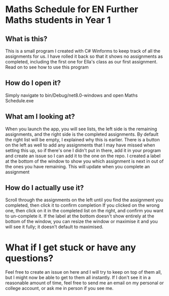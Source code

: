 # Maths Schedule for EN Further Maths students in Year 1
## What is this?
This is a small program I created with C# Winforms to keep track of all the assignments for us.
I have rolled it back so that it shows no assignments as completed, including the first one for Ella's class as our first assignment.
Read on to see how to use this program
## How do I open it?
Simply navigate to bin/Debug/net8.0-windows and open Maths Schedule.exe
## What am I looking at?
When you launch the app, you will see lists, the left side is the remaining assignments, and the right side is the completed assignments.
By default the right list will be empty, I explained why this is earlier.
There is a button on the left as well to add any assignments that I may have missed when setting this up, so if there's one I didn't put in there, add it in your program and create an issue so I can add it to the one on the repo.
I created a label at the bottom of the window to show you which assignment is next in out of the ones you have remaining. This will update when you complete an assignment
## How do I actually use it?
Scroll through the assignments on the left until you find the assignment you completed, then click it to confirm completion
If you clicked on the wrong one, then click on it in the completed list on the right, and confirm you want to un-complete it.
If the label at the bottom doesn't show entirely at the bottom of the window, you can resize the window or maximise it and you will see it fully; it doesn't default to maximised.




# What if I get stuck or have any questions?
Feel free to create an issue on here and I will try to keep on top of them all, but I might now be able to get to them all instantly.
If I don't see it in a reasonable amount of time, feel free to send me an email on my personal or college account, or ask me in person if you see me.

